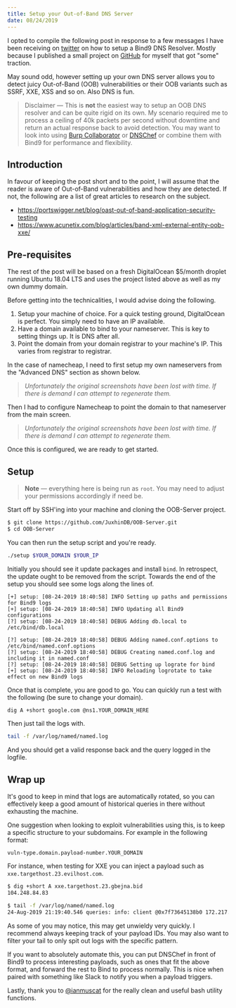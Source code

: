 ```yaml
---
title: Setup your Out-of-Band DNS Server
date: 08/24/2019
---
```


I opted to compile the following post in response to a few messages I have been receiving on [twitter](https://web.archive.org/web/20190828215338/https://twitter.com/juxhindb) on how to setup a Bind9 DNS Resolver. Mostly because I published a small project on [GitHub](https://web.archive.org/web/20190828215338/https://github.com/JuxhinDB/OOB-Server) for myself that got "some" traction.

May sound odd, however setting up your own DNS server allows you to detect juicy Out-of-Band (OOB) vulnerabilities or their OOB variants such as SSRF, XXE, XSS and so on. Also DNS is fun.

> Disclaimer — This is **not** the easiest way to setup an OOB DNS resolver and can be quite rigid on its own. My scenario required me to process a ceiling of 40k packets per second without downtime and return an actual response back to avoid detection. You may want to look into using [Burp Collaborator](https://web.archive.org/web/20190828215338/https://portswigger.net/burp/documentation/collaborator) or [DNSChef](https://web.archive.org/web/20190828215338/https://github.com/amckenna/DNSChef) or combine them with Bind9 for performance and flexibility.

## Introduction

In favour of keeping the post short and to the point, I will assume that the reader is aware of Out-of-Band vulnerabilities and how they are detected. If not, the following are a list of great articles to research on the subject.

* https://portswigger.net/blog/oast-out-of-band-application-security-testing
* https://www.acunetix.com/blog/articles/band-xml-external-entity-oob-xxe/

## Pre-requisites

The rest of the post will be based on a fresh DigitalOcean $5/month droplet running Ubuntu 18.04 LTS and uses the project listed above as well as my own dummy domain.

Before getting into the technicalities, I would advise doing the following.

1. Setup your machine of choice. For a quick testing ground, DigitalOcean is perfect. You simply need to have an IP available.
2. Have a domain available to bind to your nameserver. This is key to setting things up. It is DNS after all.
3. Point the domain from your domain registrar to your machine's IP. This varies from registrar to registrar.

In the case of namecheap, I need to first setup my own nameservers from the "Advanced DNS" section as shown below.

> _Unfortunately the original screenshots have been lost with time. If there is demand I can attempt to regenerate them._

Then I had to configure Namecheap to point the domain to that nameserver from the main screen.

> _Unfortunately the original screenshots have been lost with time. If there is demand I can attempt to regenerate them._

Once this is configured, we are ready to get started.

## Setup

> **Note** — everything here is being run as `root`. You may need to adjust your permissions accordingly if need be.

Start off by SSH'ing into your machine and cloning the OOB-Server project.

```bash
$ git clone https://github.com/JuxhinDB/OOB-Server.git
$ cd OOB-Server
```

You can then run the setup script and you're ready.

```bash
./setup $YOUR_DOMAIN $YOUR_IP
```

Initially you should see it update packages and install `bind`. In retrospect, the update ought to be removed from the script. Towards the end of the setup you should see some logs along the lines of.

```none
[+] setup: [08-24-2019 18:40:58] INFO Setting up paths and permissions for Bind9 logs
[+] setup: [08-24-2019 18:40:58] INFO Updating all Bind9 configurations
[?] setup: [08-24-2019 18:40:58] DEBUG Adding db.local to /etc/bind/db.local

[?] setup: [08-24-2019 18:40:58] DEBUG Adding named.conf.options to /etc/bind/named.conf.options
[?] setup: [08-24-2019 18:40:58] DEBUG Creating named.conf.log and including it in named.conf
[?] setup: [08-24-2019 18:40:58] DEBUG Setting up lograte for bind
[+] setup: [08-24-2019 18:40:58] INFO Reloading logrotate to take effect on new Bind9 logs
```

Once that is complete, you are good to go. You can quickly run a test with the following (be sure to change your domain).

```bash
dig A +short google.com @ns1.YOUR_DOMAIN_HERE
```

Then just tail the logs with.

```bash
tail -f /var/log/named/named.log
```

And you should get a valid response back and the query logged in the logfile.

## Wrap up

It's good to keep in mind that logs are automatically rotated, so you can effectively keep a good amount of historical queries in there without exhausting the machine.

One suggestion when looking to exploit vulnerabilities using this, is to keep a specific structure to your subdomains. For example in the following format:

`vuln-type.domain.payload-number.YOUR_DOMAIN`

For instance, when testing for XXE you can inject a payload such as `xxe.targethost.23.evilhost.com`.

```bash
$ dig +short A xxe.targethost.23.gbejna.bid
104.248.84.83

$ tail -f /var/log/named/named.log
24-Aug-2019 21:19:40.546 queries: info: client @0x7f73645138b0 172.217.41.8#63929 (xxe.targethost.23.gbejna.bid): query: xxe.targethost.23.gbejna.bid IN A -E(0)DC (104.248.84.83)
```

As some of you may notice, this may get unwieldy very quickly. I recommend always keeping track of your payload IDs. You may also want to filter your tail to only spit out logs with the specific pattern.

If you want to absolutely automate this, you can put DNSChef in front of Bind9 to process interesting payloads, such as ones that fit the above format, and forward the rest to Bind to process normally. This is nice when paired with something like Slack to notify you when a payload triggers.

Lastly, thank you to [@ianmuscat](https://web.archive.org/web/20190828215338/https://twitter.com/ianmuscat) for the really clean and useful bash utility functions.
